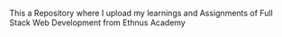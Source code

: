 This a Repository where I upload my learnings and Assignments of Full Stack Web Development from Ethnus Academy
